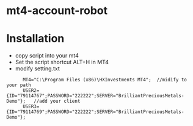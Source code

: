 # mt4-account-robot
Installation
======
* copy script into your mt4
* Set the script shortcut ALT+H in MT4
* modify setting.txt
```
      MT4="C:\Program Files (x86)\HXInvestments MT4";  //midify to your path
      USER2={ID="79114767";PASSWORD="222222";SERVER="BrilliantPreciousMetals-Demo"};   //add your client
      USER3={ID="79114769";PASSWORD="222222";SERVER="BrilliantPreciousMetals-Demo"};
```

